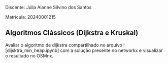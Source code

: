 Discente: Júlia Alanne Silvino dos Santos

Matrícula: 20240001215

## Algoritmos Clássicos (Dijkstra e Kruskal)


Avaliar o algoritmo de dijkstra compartilhado no arquivo ![dijsktra_min_heap.ipynb] com a
solução presente no networkx e visualizar o resultado no OSMnx.
